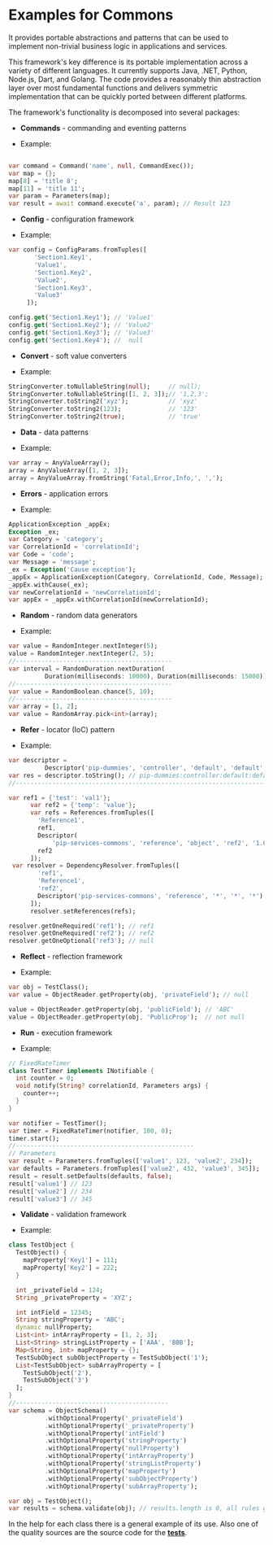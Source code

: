 # Examples for Commons
It provides portable abstractions and patterns that can be used to implement non-trivial business logic in applications and services.

This framework's key difference is its portable implementation across a variety of different languages. 
It currently supports Java, .NET, Python, Node.js, Dart, and Golang. The code provides a reasonably thin abstraction layer over most fundamental functions and delivers symmetric implementation that can be quickly ported between different platforms.

The framework's functionality is decomposed into several packages:

- **Commands** - commanding and eventing patterns
* Example:

```dart

var command = Command('name', null, CommandExec());
var map = {};
map[8] = 'title 8';
map[11] = 'title 11';
var param = Parameters(map);
var result = await command.execute('a', param); // Result 123

```

- **Config** - configuration framework
* Example:

```dart
var config = ConfigParams.fromTuples([
       'Section1.Key1',
       'Value1',
       'Section1.Key2',
       'Value2',
       'Section1.Key3',
       'Value3'
     ]);

config.get('Section1.Key1'); // 'Value1'
config.get('Section1.Key2'); // 'Value2'
config.get('Section1.Key3'); // 'Value3'
config.get('Section1.Key4'); //  null
```

- **Convert** - soft value converters
* Example:

```dart
StringConverter.toNullableString(null);     // null);
StringConverter.toNullableString([1, 2, 3]);// '1,2,3';
StringConverter.toString2('xyz');           // 'xyz'
StringConverter.toString2(123);             // '123'
StringConverter.toString2(true);            // 'true'
```

- **Data** - data patterns
* Example:

```dart
var array = AnyValueArray();
array = AnyValueArray([1, 2, 3]);
array = AnyValueArray.fromString('Fatal,Error,Info,', ',');

```

- **Errors** - application errors
* Example:

```dart
ApplicationException _appEx;
Exception _ex;
var Category = 'category';
var CorrelationId = 'correlationId';
var Code = 'code';
var Message = 'message';
_ex = Exception('Cause exception');
_appEx = ApplicationException(Category, CorrelationId, Code, Message);
_appEx.withCause(_ex);
var newCorrelationId = 'newCorrelationId';
var appEx = _appEx.withCorrelationId(newCorrelationId);
```

- **Random** - random data generators
* Example:

```dart
var value = RandomInteger.nextInteger(5);
value = RandomInteger.nextInteger(2, 5);
//-------------------------------------------
var interval = RandomDuration.nextDuration(
          Duration(milliseconds: 10000), Duration(milliseconds: 15000));
//-------------------------------------------
var value = RandomBoolean.chance(5, 10);
//-------------------------------------------
var array = [1, 2];
var value = RandomArray.pick<int>(array);
```

- **Refer** - locator (IoC) pattern
* Example:

```dart
var descriptor =
          Descriptor('pip-dummies', 'controller', 'default', 'default', '1.0');
var res = descriptor.toString(); // pip-dummies:controller:default:default:1.0
//-----------------------------------------------------------------------------

var ref1 = {'test': 'val1'};
      var ref2 = {'temp': 'value'};
      var refs = References.fromTuples([
        'Reference1',
        ref1,
        Descriptor(
            'pip-services-commons', 'reference', 'object', 'ref2', '1.0'),
        ref2
      ]);
 var resolver = DependencyResolver.fromTuples([
        'ref1',
        'Reference1',
        'ref2',
        Descriptor('pip-services-commons', 'reference', '*', '*', '*')
      ]);
      resolver.setReferences(refs);

resolver.getOneRequired('ref1'); // ref1
resolver.getOneRequired('ref2'); // ref2
resolver.getOneOptional('ref3'); // null

```

- **Reflect** - reflection framework
* Example:

```dart
var obj = TestClass();
var value = ObjectReader.getProperty(obj, 'privateField'); // null

value = ObjectReader.getProperty(obj, 'publicField'); // 'ABC'
value = ObjectReader.getProperty(obj, 'PublicProp');  // not null
```

- **Run** - execution framework
* Example:

```dart
// FixedRateTimer
class TestTimer implements INotifiable {
  int counter = 0;
  void notify(String? correlationId, Parameters args) {
    counter++;
  }
}

var notifier = TestTimer();
var timer = FixedRateTimer(notifier, 100, 0);
timer.start();
//-------------------------------------------------
// Parameters
var result = Parameters.fromTuples(['value1', 123, 'value2', 234]);
var defaults = Parameters.fromTuples(['value2', 432, 'value3', 345]);
result = result.setDefaults(defaults, false);
result['value1'] // 123
result['value2'] // 234
result['value3'] // 345

```

- **Validate** - validation framework
* Example:

```dart
class TestObject {
  TestObject() {
    mapProperty['Key1'] = 111;
    mapProperty['Key2'] = 222;
  }

  int _privateField = 124;
  String _privateProperty = 'XYZ';

  int intField = 12345;
  String stringProperty = 'ABC';
  dynamic nullProperty;
  List<int> intArrayProperty = [1, 2, 3];
  List<String> stringListProperty = ['AAA', 'BBB'];
  Map<String, int> mapProperty = {};
  TestSubObject subObjectProperty = TestSubObject('1');
  List<TestSubObject> subArrayProperty = [
    TestSubObject('2'),
    TestSubObject('3')
  ];
}
//------------------------------------------
var schema = ObjectSchema()
          .withOptionalProperty('_privateField')
          .withOptionalProperty('_privateProperty')
          .withOptionalProperty('intField')
          .withOptionalProperty('stringProperty')
          .withOptionalProperty('nullProperty')
          .withOptionalProperty('intArrayProperty')
          .withOptionalProperty('stringListProperty')
          .withOptionalProperty('mapProperty')
          .withOptionalProperty('subObjectProperty')
          .withOptionalProperty('subArrayProperty');

var obj = TestObject();
var results = schema.validate(obj); // results.length is 0, all rules good

```

In the help for each class there is a general example of its use. Also one of the quality sources are the source code for the [**tests**](https://github.com/pip-services4/pip-services4-dart/pip-services4-commons-dart/tree/master/test).

